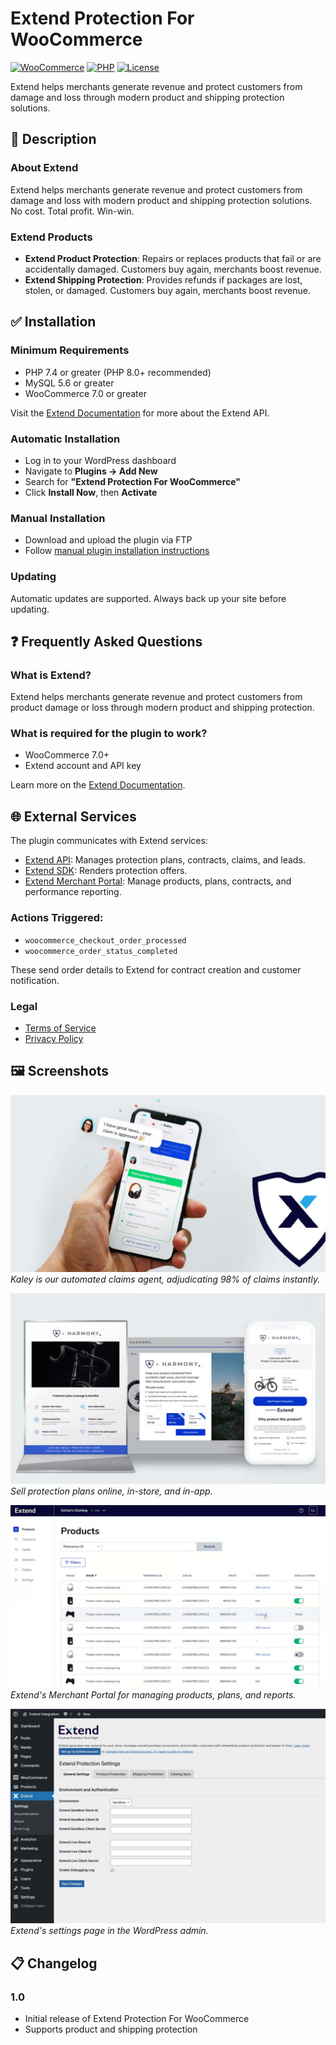 # Extend Protection For WooCommerce

[![WooCommerce](https://img.shields.io/badge/WooCommerce-7.0%2B-purple.svg)](https://woocommerce.com)
[![PHP](https://img.shields.io/badge/PHP-7.4%2B-blue.svg)](https://www.php.net)
[![License](https://img.shields.io/badge/license-GPLv2-green.svg)](http://www.gnu.org/licenses/gpl-2.0.html)

Extend helps merchants generate revenue and protect customers from damage and loss through modern product and shipping protection solutions.

## 🚀 Description

### About Extend
Extend helps merchants generate revenue and protect customers from damage and loss with modern product and shipping protection solutions. No cost. Total profit. Win-win.

### Extend Products
- **Extend Product Protection**: Repairs or replaces products that fail or are accidentally damaged. Customers buy again, merchants boost revenue.
- **Extend Shipping Protection**: Provides refunds if packages are lost, stolen, or damaged. Customers buy again, merchants boost revenue.

## ✅ Installation

### Minimum Requirements
- PHP 7.4 or greater (PHP 8.0+ recommended)
- MySQL 5.6 or greater
- WooCommerce 7.0 or greater

Visit the [Extend Documentation](https://docs.extend.com/docs/welcome-to-extend) for more about the Extend API.

### Automatic Installation
- Log in to your WordPress dashboard
- Navigate to **Plugins → Add New**
- Search for **"Extend Protection For WooCommerce"**
- Click **Install Now**, then **Activate**

### Manual Installation
- Download and upload the plugin via FTP
- Follow [manual plugin installation instructions](https://wordpress.org/support/article/managing-plugins/#manual-plugin-installation)

### Updating
Automatic updates are supported. Always back up your site before updating.

## ❓ Frequently Asked Questions

### What is Extend?
Extend helps merchants generate revenue and protect customers from product damage or loss through modern product and shipping protection.

### What is required for the plugin to work?
- WooCommerce 7.0+
- Extend account and API key

Learn more on the [Extend Documentation](https://docs.extend.com/docs/welcome-to-extend).

## 🌐 External Services
The plugin communicates with Extend services:
- [Extend API](https://docs.extend.com/reference/ordersupsert-1): Manages protection plans, contracts, claims, and leads.
- [Extend SDK](https://helloextend.github.io/extend-sdk-client): Renders protection offers.
- [Extend Merchant Portal](https://merchants.extend.com): Manage products, plans, contracts, and performance reporting.

### Actions Triggered:
- `woocommerce_checkout_order_processed`
- `woocommerce_order_status_completed`

These send order details to Extend for contract creation and customer notification.

### Legal
- [Terms of Service](https://www.extend.com/terms)
- [Privacy Policy](https://www.extend.com/privacy)

## 🖼️ Screenshots

![Automated Claims Agent](helloextend-protection/assets/screenshot-1.jpg)
*Kaley is our automated claims agent, adjudicating 98% of claims instantly.*

![Sell Protection Plans](helloextend-protection/assets/screenshot-2.jpg)
*Sell protection plans online, in-store, and in-app.*

![Merchant Portal](helloextend-protection/assets/screenshot-3.jpg)
*Extend's Merchant Portal for managing products, plans, and reports.*

![Settings Page](helloextend-protection/assets/screenshot-4.jpg)
*Extend's settings page in the WordPress admin.*

## 📋 Changelog

### 1.0
- Initial release of Extend Protection For WooCommerce
- Supports product and shipping protection


